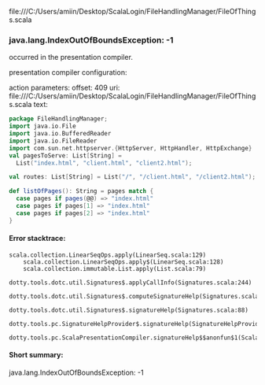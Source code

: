 file:///C:/Users/amiin/Desktop/ScalaLogin/FileHandlingManager/FileOfThings.scala
### java.lang.IndexOutOfBoundsException: -1

occurred in the presentation compiler.

presentation compiler configuration:


action parameters:
offset: 409
uri: file:///C:/Users/amiin/Desktop/ScalaLogin/FileHandlingManager/FileOfThings.scala
text:
```scala
package FileHandlingManager;
import java.io.File
import java.io.BufferedReader
import java.io.FileReader
import com.sun.net.httpserver.{HttpServer, HttpHandler, HttpExchange}
val pagesToServe: List[String] =
  List("index.html", "client.html", "client2.html");

val routes: List[String] = List("/", "/client.html", "/client2.html");

def listOfPages(): String = pages match {
  case pages if pages(@@) => "index.html"
  case pages if pages[1] => "index.html"
  case pages if pages[2] => "index.html"
}

```



#### Error stacktrace:

```
scala.collection.LinearSeqOps.apply(LinearSeq.scala:129)
	scala.collection.LinearSeqOps.apply$(LinearSeq.scala:128)
	scala.collection.immutable.List.apply(List.scala:79)
	dotty.tools.dotc.util.Signatures$.applyCallInfo(Signatures.scala:244)
	dotty.tools.dotc.util.Signatures$.computeSignatureHelp(Signatures.scala:101)
	dotty.tools.dotc.util.Signatures$.signatureHelp(Signatures.scala:88)
	dotty.tools.pc.SignatureHelpProvider$.signatureHelp(SignatureHelpProvider.scala:46)
	dotty.tools.pc.ScalaPresentationCompiler.signatureHelp$$anonfun$1(ScalaPresentationCompiler.scala:435)
```
#### Short summary: 

java.lang.IndexOutOfBoundsException: -1